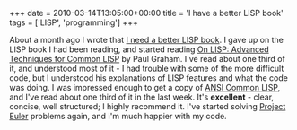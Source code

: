 +++
date = 2010-03-14T13:05:00+00:00
title = 'I have a better LISP book'
tags = ['LISP', 'programming']
+++

About a month ago I wrote that [I need a better LISP
book](/blog/i_need_a_better_lisp_book/).  I gave up on the LISP book I had been
reading, and started reading [On LISP: Advanced Techniques for Common
LISP](http://www.amazon.co.uk/LISP-Advanced-Techniques-Common/dp/0130305529/) by
Paul Graham.  I've read about one third of it, and understood most of it - I had
trouble with some of the more difficult code, but I understood his explanations
of LISP features and what the code was doing.  I was impressed enough to get a
copy of [ANSI Common
LISP](http://www.amazon.co.uk/ANSI-Common-Prentice-Artificial-Intelligence/dp/0133708756/),
and I've read about one third of it in the last week.  It's **excellent** -
clear, concise, well structured; I highly recommend it.  I've started solving
[Project Euler](http://projecteuler.net/) problems again, and I'm much happier
with my code.

